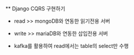 ** Django CQRS 구현하기

- read >> mongoDB와 연동한 읽기전용 서버
- write >> mariaDB와 연동한 삽입전용 서버

- kafka를 활용하여 read에서는 table의 select만 수행
